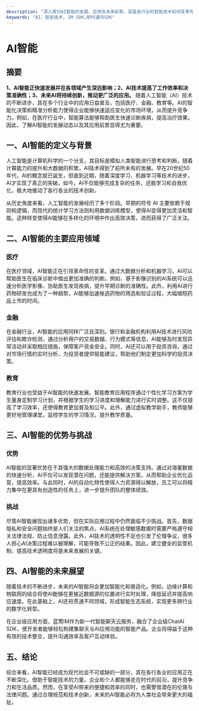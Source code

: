 ```yaml
---
description: "深入探讨AI智能的发展、应用及未来前景，涵盖各行业的智能技术如何变革传统业务，提升效率。"
keywords: "AI，智能技术, IM SDK,即时通讯SDK"
---
```

# AI智能  

  

## 摘要  
**1、AI智能正快速发展并在各领域产生深远影响；2、AI技术提高了工作效率和决策准确性；3、未来AI将持续创新，推动更广泛的应用。** 随着人工智能（AI）技术的不断进步，其在多个行业中的应用日益普及，包括医疗、金融、教育等。AI的智能化决策和精准分析能力使得企业能够快速适应变化的市场环境，从而提升竞争力。例如，在医疗行业中，智能算法能够帮助医生快速诊断疾病，提高治疗效果。因此，了解AI智能的发展动态以及其应用前景显得尤为重要。

## 一、AI智能的定义与背景  
人工智能是计算机科学的一个分支，其目标是模拟人类智能进行思考和判断。随着计算能力的提升和大数据的积累，AI技术得到了前所未有的发展。早在20世纪50年代，AI的概念就已诞生，但直到近期，随着深度学习、机器学习等技术的进步，AI才实现了真正的突破。如今，AI不仅能够完成复杂的任务，还能学习和自我优化，极大地推动了各行各业的技术创新。

从历史角度来看，人工智能的发展经历了多个阶段。早期的符号 AI 主要依赖于规则和逻辑，而现代的统计学习方法则利用数据训练模型，使得AI变得更加灵活和智能。这种转变使得AI能够在多样化的环境中作出高效决策，进而获得了广泛关注。

## 二、AI智能的主要应用领域  
### 医疗  
在医疗领域，AI智能正在引领革命性的变革。通过大数据分析和机器学习，AI可以帮助医生在临床诊断中做出更加准确的判断。例如，基于影像识别的AI系统可以迅速分析医学影像，协助医生发现疾病，提升早期诊断的准确性。此外，利用AI进行药物研发也成为了一种趋势，AI能够加速候选药物的筛选和验证过程，大幅缩短药品上市的时间。

### 金融  
在金融行业，AI智能的应用同样广泛且深刻。银行和金融机构利用AI技术进行风险评估和欺诈检测，通过分析用户的交易数据、行为模式等信息，AI能够及时发现异常活动并采取相应措施，保障客户资金安全。同时，AI还可以用于投资咨询，通过对市场行情的实时分析，为投资者提供智能建议，帮助他们制定更加科学的投资决策。

### 教育  
教育行业也受益于AI智能的快速发展。智能教育应用程序通过个性化学习方案为学生量身定制学习计划，并根据学生的学习进度和理解能力进行实时调整。这不仅提高了学习效率，还使得教育更加普及和公平。此外，通过虚拟教学助手，教师能够更好地管理课堂，监控学生的学习情况，提升教学质量。

## 三、AI智能的优势与挑战  
### 优势  
AI智能的显著优势在于其强大的数据处理能力和高效的决策支持。通过对海量数据的快速分析，AI不仅可以发现潜在问题，还能提供解决方案，从而帮助企业优化运营，提高效率。与此同时，AI的自动化特性使得人力资源得以解放，员工可以将精力集中在更具有创造性的任务上，进一步提升团队的整体绩效。

### 挑战  
尽管AI智能展现出诸多优势，但在实际应用过程中仍然面临不少挑战。首先，数据隐私和安全问题始终是人们关注的焦点，AI系统在处理敏感数据时需要严格遵守相关法律法规，防止信息泄露。此外，AI技术的透明性不足也引发了伦理争议，很多人担心AI决策过程难以被理解，可能导致不公正的结果。因此，建立健全的监管机制、提高技术透明度将是未来发展的关键。

## 四、AI智能的未来展望  
随着技术的不断进步，未来的AI智能将会更加智能化和普适化。例如，边缘计算和物联网的结合将使AI能够在更接近数据源的位置进行实时处理，降低延迟并提高响应速度。在此基础上，AI还将贯通不同领域，形成智能生态系统，实现更多跨行业的数字化转型。

在企业级应用方面，蓝莺IM作为新一代智能聊天云服务，融合了企业级ChatAI SDK，使开发者能够轻松构建集聊天与AI应用功能的智能产品。企业将得益于这种有效的技术整合，提升沟通效率及客户互动体验。

## 五、结论  
综合来看，AI智能已经成为现代社会不可或缺的一部分，其在各行各业的应用正在不断深化。借助于智能技术的力量，企业和个人都能够走在时代的前沿，提升竞争力和生活品质。然而，在享受AI带来的便捷和效率的同时，也需警惕潜在的伦理与法律问题。通过合理规范和技术创新，未来的AI智能必将为人类社会带来更大的福祉。
